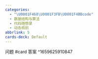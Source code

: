 ```yaml
---
categories:
  - "\U0001F468\U0001F3FB‍\U0001F4BBcode"
  - 数据结构与算法
  - 代码随想录
  - 动态规划
abbrlink: 5
cards-deck: Default
---
```



问题 #card 
答案
^1659625910847

